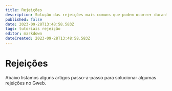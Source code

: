```yaml
---
title: Rejeições
description: Solução das rejeições mais comuns que podem ocorrer durante o uso do sistema. 
published: false
date: 2023-09-28T13:48:58.583Z
tags: tutoriais rejeição
editor: markdown
dateCreated: 2023-09-28T13:48:58.583Z
---
```


# Rejeições
Abaixo listamos alguns artigos passo-a-passo para solucionar algumas rejeições no Gweb.
